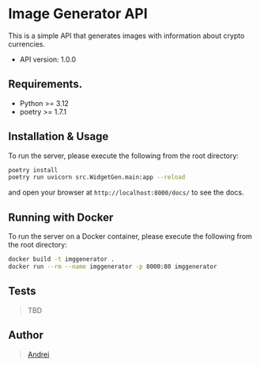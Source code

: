 # Image Generator API

This is a simple API that generates images with information about crypto currencies.

- API version: 1.0.0

## Requirements.

* Python >= 3.12
* poetry >= 1.7.1

## Installation & Usage

To run the server, please execute the following from the root directory:

```bash
poetry install
poetry run uvicorn src.WidgetGen.main:app --reload
```

and open your browser at `http://localhost:8000/docs/` to see the docs.

## Running with Docker

To run the server on a Docker container, please execute the following from the root directory:

```bash
docker build -t imggenerator .
docker run --rm --name imggenerator -p 8000:80 imggenerator
```

## Tests

>TBD

## Author

> [Andrei](https://t.me/devopsman)